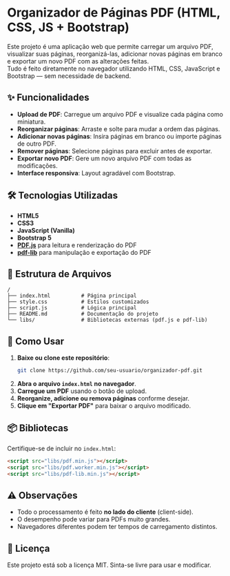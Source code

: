 # Organizador de Páginas PDF (HTML, CSS, JS + Bootstrap)

Este projeto é uma aplicação web que permite carregar um arquivo PDF, visualizar suas páginas, reorganizá-las, adicionar novas páginas em branco e exportar um novo PDF com as alterações feitas.  
Tudo é feito diretamente no navegador utilizando HTML, CSS, JavaScript e Bootstrap — sem necessidade de backend.

## ✨ Funcionalidades
- **Upload de PDF**: Carregue um arquivo PDF e visualize cada página como miniatura.
- **Reorganizar páginas**: Arraste e solte para mudar a ordem das páginas.
- **Adicionar novas páginas**: Insira páginas em branco ou importe páginas de outro PDF.
- **Remover páginas**: Selecione páginas para excluir antes de exportar.
- **Exportar novo PDF**: Gere um novo arquivo PDF com todas as modificações.
- **Interface responsiva**: Layout agradável com Bootstrap.

## 🛠 Tecnologias Utilizadas
- **HTML5**
- **CSS3**
- **JavaScript (Vanilla)**
- **Bootstrap 5**
- **[PDF.js](https://mozilla.github.io/pdf.js/)** para leitura e renderização do PDF
- **[pdf-lib](https://pdf-lib.js.org/)** para manipulação e exportação do PDF

## 📂 Estrutura de Arquivos
```
/
├── index.html          # Página principal
├── style.css           # Estilos customizados
├── script.js           # Lógica principal
├── README.md           # Documentação do projeto
└── libs/               # Bibliotecas externas (pdf.js e pdf-lib)
```

## 🚀 Como Usar
1. **Baixe ou clone este repositório**:
   ```bash
   git clone https://github.com/seu-usuario/organizador-pdf.git
   ```
2. **Abra o arquivo `index.html` no navegador**.
3. **Carregue um PDF** usando o botão de upload.
4. **Reorganize, adicione ou remova páginas** conforme desejar.
5. **Clique em "Exportar PDF"** para baixar o arquivo modificado.

## 📦 Bibliotecas
Certifique-se de incluir no `index.html`:
```html
<script src="libs/pdf.min.js"></script>
<script src="libs/pdf.worker.min.js"></script>
<script src="libs/pdf-lib.min.js"></script>
```

## ⚠️ Observações
- Todo o processamento é feito **no lado do cliente** (client-side).
- O desempenho pode variar para PDFs muito grandes.
- Navegadores diferentes podem ter tempos de carregamento distintos.

## 📜 Licença
Este projeto está sob a licença MIT. Sinta-se livre para usar e modificar.
